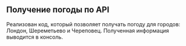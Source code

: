 ## Получение погоды по API

Реализован код, который позволяет получать погоду для городов: Лондон, Шереметьево и Череповец.
Полученная информация выводится в консоль.
